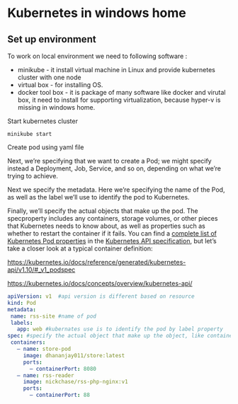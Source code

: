 # Kubernetes in windows home

## Set up environment

To work on local environment we need to following software :

* minikube - it install virtual machine in Linux and provide kubernetes cluster with one node 
* virtual box - for installing OS.
* docker tool box - it is package of many software like docker and virutal box, it need to install for supporting virtualization, because hyper-v is missing in windows home. 

Start kubernetes cluster 

```shell
minikube start 
```

Create pod using yaml file

Next, we’re specifying that we want to create a Pod; we might specify instead a Deployment, Job, Service, and so on, depending on what we’re trying to achieve.

Next we specify the metadata. Here we’re specifying the name of the Pod, as well as the label we’ll use to identify the pod to Kubernetes.

Finally, we’ll specify the actual objects that make up the pod. The specproperty includes any containers, storage volumes, or other pieces that Kubernetes needs to know about, as well as properties such as whether to restart the container if it fails. You can find a [complete list of Kubernetes Pod properties](http://kubernetes.io/docs/api-reference/v1/definitions/#_v1_podspec) in the [Kubernetes API specification](http://kubernetes.io/docs/api/), but let’s take a closer look at a typical container definition:

https://kubernetes.io/docs/reference/generated/kubernetes-api/v1.10/#_v1_podspec

https://kubernetes.io/docs/concepts/overview/kubernetes-api/

```yaml
apiVersion: v1  #api version is different based on resource
kind: Pod
metadata: 
 name: rss-site #name of pod
 labels:
   app: web #kubernates use is to identify the pod by label property
spec: #specify the actual object that make up the object, like container, storage valuce etc.
 containers:
   – name: store-pod
     image: dhananjay011/store:latest
     ports:
       – containerPort: 8080
   – name: rss-reader
     image: nickchase/rss-php-nginx:v1
     ports:
       – containerPort: 88
```







